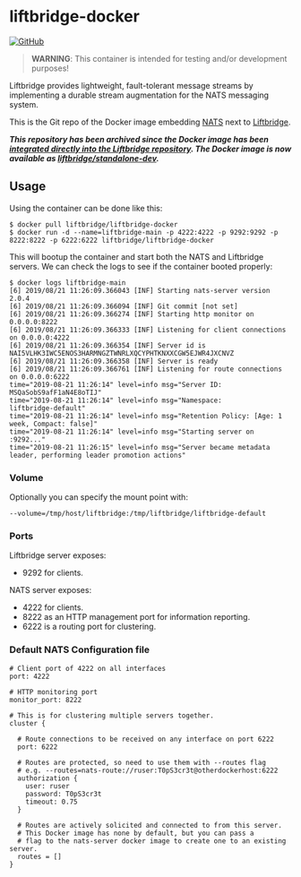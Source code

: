 # liftbridge-docker
[![GitHub](https://img.shields.io/github/license/liftbridge-io/liftbridge-docker)](https://github.com/liftbridge-io/liftbridge-docker/blob/master/LICENSE)
> **WARNING**: This container is intended for testing and/or development
> purposes!

Liftbridge provides lightweight, fault-tolerant message streams by implementing
a durable stream augmentation for the NATS messaging system. 

This is the Git repo of the Docker image embedding [NATS](https://nats.io/)
next to [Liftbridge](https://github.com/liftbridge-io/liftbridge). 

***This repository has been archived since the Docker image has been [integrated directly into the Liftbridge repository](https://github.com/liftbridge-io/liftbridge/tree/master/docker/dev-standalone). The Docker image is now available as [liftbridge/standalone-dev](https://hub.docker.com/r/liftbridge/standalone-dev).***


## Usage

Using the container can be done like this:

```
$ docker pull liftbridge/liftbridge-docker
$ docker run -d --name=liftbridge-main -p 4222:4222 -p 9292:9292 -p 8222:8222 -p 6222:6222 liftbridge/liftbridge-docker
```

This will bootup the container and start both the NATS and Liftbridge servers.
We can check the logs to see if the container booted properly:

```
$ docker logs liftbridge-main
[6] 2019/08/21 11:26:09.366043 [INF] Starting nats-server version 2.0.4
[6] 2019/08/21 11:26:09.366094 [INF] Git commit [not set]
[6] 2019/08/21 11:26:09.366274 [INF] Starting http monitor on 0.0.0.0:8222
[6] 2019/08/21 11:26:09.366333 [INF] Listening for client connections on 0.0.0.0:4222
[6] 2019/08/21 11:26:09.366354 [INF] Server id is NAI5VLHK3IWC5ENOS3HARMNGZTWNRLXQCYPHTKNXXCGW5EJWR4JXCNVZ
[6] 2019/08/21 11:26:09.366358 [INF] Server is ready
[6] 2019/08/21 11:26:09.366761 [INF] Listening for route connections on 0.0.0.0:6222
time="2019-08-21 11:26:14" level=info msg="Server ID:        MSQaSobS9afF1aN4E8oTIJ"
time="2019-08-21 11:26:14" level=info msg="Namespace:        liftbridge-default"
time="2019-08-21 11:26:14" level=info msg="Retention Policy: [Age: 1 week, Compact: false]"
time="2019-08-21 11:26:14" level=info msg="Starting server on :9292..."
time="2019-08-21 11:26:15" level=info msg="Server became metadata leader, performing leader promotion actions"
```

### Volume

Optionally you can specify the mount point with: 

```--volume=/tmp/host/liftbridge:/tmp/liftbridge/liftbridge-default  ```

### Ports

Liftbridge server exposes:
- 9292 for clients.

NATS server exposes:
- 4222 for clients.
- 8222 as an HTTP management port for information reporting.
- 6222 is a routing port for clustering.

### Default NATS Configuration file

```
# Client port of 4222 on all interfaces
port: 4222

# HTTP monitoring port
monitor_port: 8222

# This is for clustering multiple servers together.
cluster {

  # Route connections to be received on any interface on port 6222
  port: 6222

  # Routes are protected, so need to use them with --routes flag
  # e.g. --routes=nats-route://ruser:T0pS3cr3t@otherdockerhost:6222
  authorization {
    user: ruser
    password: T0pS3cr3t
    timeout: 0.75
  }

  # Routes are actively solicited and connected to from this server.
  # This Docker image has none by default, but you can pass a
  # flag to the nats-server docker image to create one to an existing server.
  routes = []
}
```

